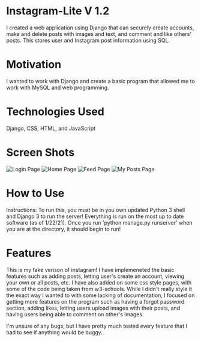 # Instagram-Lite V 1.2

I created a web application using Django that can securely create accounts, make and delete posts with images and text, and comment and like others’ posts. This stores user and Instagram post information using SQL.

# Motivation

I wanted to work with Django and create a basic program that allowed me to work with MySQL and web programming.

# Technologies Used

Django, CSS, HTML, and JavaScript

# Screen Shots
![Login Page](https://user-images.githubusercontent.com/40722259/105573196-739e7300-5d21-11eb-89bf-1a4ab32b521e.png)
![Home Page](https://user-images.githubusercontent.com/40722259/105573205-7b5e1780-5d21-11eb-9408-b237247b01f3.png)
![Feed Page](https://user-images.githubusercontent.com/40722259/105573202-78fbbd80-5d21-11eb-92e5-f644cc5b4cec.png)
![My Posts Page](https://user-images.githubusercontent.com/40722259/105573200-7600cd00-5d21-11eb-8c44-a9e6027fb6bd.png)

# How to Use
Instructions: To run this, you must be in you own updated Python 3 shell and Django 3 to run the server! Everything is run on the most up to date software (as of 1/22/21). Once you run 'python manage.py runserver' when you are at the directory, it should begin to run!

# Features
This is my fake verison of instagram! I have implemeneted the basic features such as adding posts, letting user's create an account, viewing your own or all posts, etc. I have also added on some css style pages, with some of the code being taken from w3-schools. While I didn't really style it the exact way I wanted to with some lacking of documentation, I focused on getting more features on the program such as having a forgot password section, adding likes, letting users upload images with their posts, and having users being able to comment on other's images. 

I'm unsure of any bugs, but I have pretty much tested every feature that I had to see if anything would be buggy.






